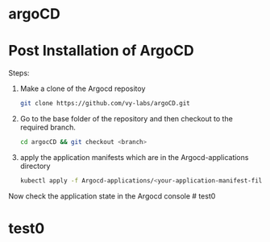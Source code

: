 # argoCD

# Post Installation of ArgoCD


Steps: 
1. Make a clone of the Argocd repositoy
    ```bash
    git clone https://github.com/vy-labs/argoCD.git 
    ```

2. Go to the base folder of the repository and then checkout to the required branch.
    ```bash
    cd argocCD && git checkout <branch>
    ```

3. apply the application manifests which are in the Argocd-applications directory
    ```bash
    kubectl apply -f Argocd-applications/<your-application-manifest-file>
    ```


Now check the application state in the Argocd console # test0
# test0
